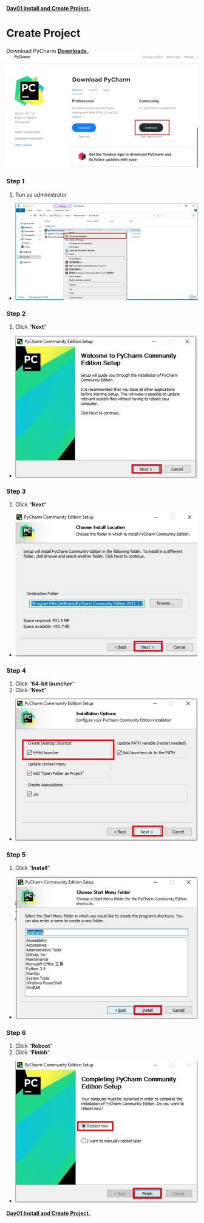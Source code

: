 [**Day01 Install and Create Project**](https://github.com/AdamXu23/Python/tree/main/Day01%20Install%20and%20Create%20Project)。
# Create Project
 Download PyCharm [**Downloads**](https://www.jetbrains.com/pycharm/download/#section=windows "在新分頁開啓鏈接")。
 ![](https://github.com/AdamXu23/Python/blob/main/Install/Install%20PyCharm/Image/PyCharm_Install_1.jpg)
### Step 1
1.  Run as administrator
*   ![](https://github.com/AdamXu23/Python/blob/main/Install/Install%20PyCharm/Image/PyCharm_Install_2.jpg)
### Step 2
1.  Click “**Next**“
*   ![](https://github.com/AdamXu23/Python/blob/main/Install/Install%20PyCharm/Image/PyCharm_Install_3.jpg)
### Step 3
1.   Click “**Next**“
*   ![](https://github.com/AdamXu23/Python/blob/main/Install/Install%20PyCharm/Image/PyCharm_Install_4.jpg)
### Step 4
1.   Click “**64-bit launcher**“
2.   Click “**Next**”
*   ![](https://github.com/AdamXu23/Python/blob/main/Install/Install%20PyCharm/Image/PyCharm_Install_5.jpg)
### Step 5
1.   Click “**Install**“
*   ![](https://github.com/AdamXu23/Python/blob/main/Install/Install%20PyCharm/Image/PyCharm_Install_6.jpg)
### Step 6
1.   Click “**Reboot**“
2.   Click “**Finish**“
*   ![](https://github.com/AdamXu23/Python/blob/main/Install/Install%20PyCharm/Image/PyCharm_Install_7.jpg)

[**Day01 Install and Create Project**](https://github.com/AdamXu23/Python/tree/main/Day01%20Install%20and%20Create%20Project)。
